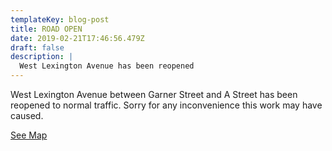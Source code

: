 ```yaml
---
templateKey: blog-post
title: ROAD OPEN
date: 2019-02-21T17:46:56.479Z
draft: false
description: |
  West Lexington Avenue has been reopened
---
```

West Lexington Avenue between Garner Street and A Street has been reopened to normal traffic.  Sorry for any inconvenience this work may have caused.  

[See Map](https://geosync.cloud/maps/9c6053d0-4304-49e1-a64b-0466c7018bad?layer=Advisory&feature=2)
